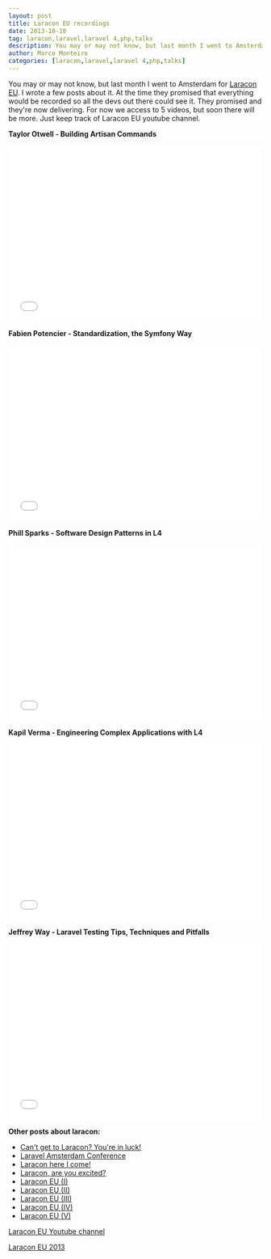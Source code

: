 ```yaml
---
layout: post
title: Laracon EU recordings
date: 2013-10-18
tag: laracon,laravel,laravel 4,php,talks
description: You may or may not know, but last month I went to Amsterdam for Laracon EU. I wrote a few posts about it. At the time they promised that everything
author: Marco Monteiro
categories: [laracon,laravel,laravel 4,php,talks]
---
```


You may or may not know, but last month I went to Amsterdam for [Laracon EU](http://laracon.eu/2013/). I wrote a few posts about it. At the time they promised that everything would be recorded so all the devs out there could see it. They promised and they're now delivering. For now we access to 5 videos, but soon there will be more. Just keep track of Laracon EU youtube channel.

<!--more-->

**<i class="icon-youtube"></i> Taylor Otwell - Building Artisan Commands**

<iframe width="100%" height="350" src="//www.youtube.com/embed/fGwnCWfzLRI" frameborder="0" allowfullscreen></iframe>

**<i class="icon-youtube"></i> Fabien Potencier - Standardization, the Symfony Way**

<iframe width="100%" height="350" src="//www.youtube.com/embed/0erGiEm07b8" frameborder="0" allowfullscreen></iframe>

**<i class="icon-youtube"></i> Phill Sparks - Software Design Patterns in L4**

<iframe width="100%" height="350" src="//www.youtube.com/embed/qkIsTtIcTBE" frameborder="0" allowfullscreen></iframe>

**<i class="icon-youtube"></i> Kapil Verma - Engineering Complex Applications with L4**

<iframe width="100%" height="350" src="//www.youtube.com/embed/DEj1Q0N9o0w" frameborder="0" allowfullscreen></iframe>

**<i class="icon-youtube"></i> Jeffrey Way - Laravel Testing Tips, Techniques and Pitfalls**

<iframe width="100%" height="350" src="//www.youtube.com/embed/vmeh8XgrC2U" frameborder="0" allowfullscreen></iframe>

**<i class="icon-youtube"></i> Other posts about laracon:**

* [<i class="icon-angle-right"></i> Can't get to Laracon? You're in luck!](http://blog.marcomonteiro.net/post/can't-get-to-laracon-you're-in-luck!)
* [<i class="icon-angle-right"></i> Laravel Amsterdam Conference](http://blog.marcomonteiro.net/post/laravel-amsterdam-conference)
* [<i class="icon-angle-right"></i> Laracon here I come!](http://blog.marcomonteiro.net/post/laracon-here-i-come!)
* [<i class="icon-angle-right"></i> Laracon, are you excited?](http://blog.marcomonteiro.net/post/laracon,-are-you-excited)
* [<i class="icon-angle-right"></i> Laracon EU (I)](http://blog.marcomonteiro.net/post/laracon-eu-1)
* [<i class="icon-angle-right"></i> Laracon EU (II)](http://blog.marcomonteiro.net/post/laracon-eu-(2))
* [<i class="icon-angle-right"></i> Laracon EU (III)](http://blog.marcomonteiro.net/post/laracon-eu-3)
* [<i class="icon-angle-right"></i> Laracon EU (IV)](http://blog.marcomonteiro.net/post/laracon-eu-(iv))
* [<i class="icon-angle-right"></i> Laracon EU (V)](http://blog.marcomonteiro.net/post/laracon-(v))

[<i class="icon-youtube"></i> Laracon EU Youtube channel](http://www.youtube.com/channel/UCb9XEo_1SDNR8Ucpbktrg5A?feature=c4-feed-u)

[<i class="icon-external-link"></i> Laracon EU 2013](http://laracon.eu/2013/)
